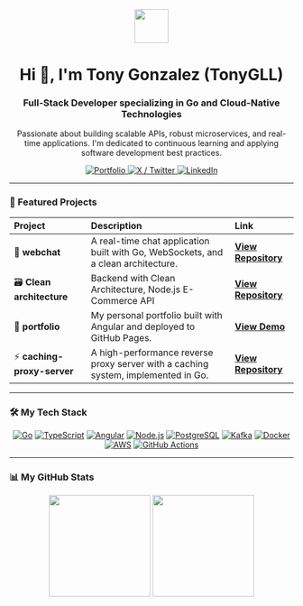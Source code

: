 <div align="center">
  <img src="https://media.giphy.com/media/v1.Y2lkPTc5MGI3NjExcnA4OTY5d25iY3N4dWVqMTY5bzE3M3p1OHd0cDVhaGRtcTVxMm1rZCZlcD12MV9pbnRlcm5hbF9naWZfYnlfaWQmY3Q9Zw/wfVxiI3GcfA0M1b2i2/giphy.gif" width="60" />
  <h1>Hi 👋, I'm Tony Gonzalez (TonyGLL)</h1>
  <h3>Full-Stack Developer specializing in Go and Cloud-Native Technologies</h3>
  <p>Passionate about building scalable APIs, robust microservices, and real-time applications. I'm dedicated to continuous learning and applying software development best practices.</p>
</div>

<!-- Social Badges -->
<div align="center">
  <a href="https://www.tgldev.com" target="_blank">
    <img src="https://img.shields.io/badge/Portfolio-4CAF50?style=for-the-badge&logo=google-chrome&logoColor=white" alt="Portfolio"/>
  </a>
  <a href="https://twitter.com/tonikin3" target="_blank">
    <img src="https://img.shields.io/badge/X%20(Twitter)-000000?style=for-the-badge&logo=x&logoColor=white" alt="X / Twitter"/>
  </a>
  <a href="https://www.linkedin.com/in/jose-antonio-gonzalez-llambia-85aa9b183" target="_blank">
    <img src="https://img.shields.io/badge/LinkedIn-0A66C2?style=for-the-badge&logo=linkedin&logoColor=white" alt="LinkedIn"/>
  </a>
</div>

---

### 🚀 Featured Projects

| Project | Description | Link |
| :--- | :--- | :--- |
| 💬 **webchat** | A real-time chat application built with Go, WebSockets, and a clean architecture. | [**View Repository**](https://github.com/TonyGLL/webchat) |
| 🗃️ **Clean architecture** | Backend with Clean Architecture, Node.js E-Commerce API | [**View Repository**](https://github.com/TonyGLL/clean-architecture-nodejs) |
| 🎨 **portfolio** | My personal portfolio built with Angular and deployed to GitHub Pages. | [**View Demo**](https://tonygll.github.io/portfolio-angular) |
| ⚡ **caching-proxy-server** | A high-performance reverse proxy server with a caching system, implemented in Go. | [**View Repository**](https://github.com/TonyGLL/caching-proxy-server) |

---

### 🛠️ My Tech Stack

<p align="center">
  <!-- Languages -->
  <a href="https://go.dev/" target="_blank"><img src="https://img.shields.io/badge/Go-00ADD8?style=for-the-badge&logo=go&logoColor=white" alt="Go"></a>
  <a href="https://www.typescriptlang.org/" target="_blank"><img src="https://img.shields.io/badge/TypeScript-3178C6?style=for-the-badge&logo=typescript&logoColor=white" alt="TypeScript"></a>
  <!-- Frontend -->
  <a href="https://angular.io/" target="_blank"><img src="https://img.shields.io/badge/Angular-DD0031?style=for-the-badge&logo=angular&logoColor=white" alt="Angular"></a>
  <!-- Backend -->
  <a href="https://nodejs.org/" target="_blank"><img src="https://img.shields.io/badge/Node.js-339933?style=for-the-badge&logo=nodedotjs&logoColor=white" alt="Node.js"></a>
  <!-- Databases & Messaging -->
  <a href="https://www.postgresql.org/" target="_blank"><img src="https://img.shields.io/badge/PostgreSQL-4169E1?style=for-the-badge&logo=postgresql&logoColor=white" alt="PostgreSQL"></a>
  <a href="https://kafka.apache.org/" target="_blank"><img src="https://img.shields.io/badge/Apache_Kafka-231F20?style=for-the-badge&logo=apache-kafka&logoColor=white" alt="Kafka"></a>
  <!-- DevOps & Cloud -->
  <a href="https://www.docker.com/" target="_blank"><img src="https://img.shields.io/badge/Docker-2496ED?style=for-the-badge&logo=docker&logoColor=white" alt="Docker"></a>
  <a href="https://aws.amazon.com/" target="_blank"><img src="https://img.shields.io/badge/AWS-232F3E?style=for-the-badge&logo=amazon-aws&logoColor=white" alt="AWS"></a>
  <a href="https://github.com/features/actions" target="_blank"><img src="https://img.shields.io/badge/GitHub_Actions-2088FF?style=for-the-badge&logo=github-actions&logoColor=white" alt="GitHub Actions"></a>
</p>

---

### 📊 My GitHub Stats

<p align="center">
  <img height="180em" src="https://github-readme-stats.vercel.app/api?username=TonyGLL&show_icons=true&theme=tokyonight&include_all_commits=true&count_private=true"/>
  <img height="180em" src="https://github-readme-stats.vercel.app/api/top-langs/?username=TonyGLL&layout=compact&langs_count=8&theme=tokyonight"/>
</p>
